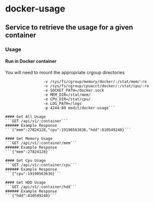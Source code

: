 docker-usage
============

## Service to retrieve the usage for a given container

### Usage

#### Run in Docker container
You will need to mount the appropriate crgoup directories

```docker run -d -v /var/run/docker.sock:/docker.sock
                 -v /sys/fs/cgroup/memory/docker/:/stat/mem/:ro
                 -v /sys/fs/cgroup/cpuacct/docker/:/stat/cpu/:ro
                 -e SOCKET_PATH=/docker.sock
                 -e MEM_DIR=/stat/mem/
                 -e CPU_DIR=/stat/cpu/
                 -e LOG_PATH=/logs
                 -p 4244:80 modit/docker-usage```

#### Get All Usage
```GET /api/v1/:container```
###### Example Response
```{"mem":27824128,"cpu":19190563636,"hdd":810549248}```

#### Get Memory Usage
```GET /api/v1/:container/mem```
###### Example Response
```{"mem":27824128}```

#### Get Cpu Usage
```GET /api/v1/:container/cpu```
###### Example Response
```{"cpu":19190563636}```

#### Get HDD Usage
```GET /api/v1/:container/hdd```
###### Example Response
```{"hdd":810549248}```
